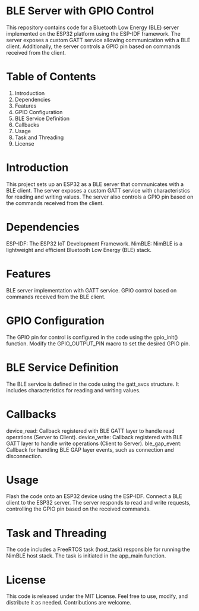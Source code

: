 
# BLE Server with GPIO Control

This repository contains code for a Bluetooth Low Energy (BLE) server implemented on the ESP32 platform using the ESP-IDF framework. The server exposes a custom GATT service allowing communication with a BLE client. Additionally, the server controls a GPIO pin based on commands received from the client.

# Table of Contents

1. Introduction
2. Dependencies
3. Features
4. GPIO Configuration
5. BLE Service Definition
6. Callbacks
7. Usage
8. Task and Threading
9. License

# Introduction
This project sets up an ESP32 as a BLE server that communicates with a BLE client. The server exposes a custom GATT service with characteristics for reading and writing values. The server also controls a GPIO pin based on the commands received from the client.

# Dependencies
ESP-IDF: The ESP32 IoT Development Framework.
NimBLE: NimBLE is a lightweight and efficient Bluetooth Low Energy (BLE) stack.

# Features
BLE server implementation with GATT service.
GPIO control based on commands received from the BLE client.

# GPIO Configuration
The GPIO pin for control is configured in the code using the gpio_init() function. Modify the GPIO_OUTPUT_PIN macro to set the desired GPIO pin.

# BLE Service Definition
The BLE service is defined in the code using the gatt_svcs structure. It includes characteristics for reading and writing values.

# Callbacks
device_read: Callback registered with BLE GATT layer to handle read operations (Server to Client).
device_write: Callback registered with BLE GATT layer to handle write operations (Client to Server).
ble_gap_event: Callback for handling BLE GAP layer events, such as connection and disconnection.

# Usage
Flash the code onto an ESP32 device using the ESP-IDF.
Connect a BLE client to the ESP32 server.
The server responds to read and write requests, controlling the GPIO pin based on the received commands.

# Task and Threading
The code includes a FreeRTOS task (host_task) responsible for running the NimBLE host stack. The task is initiated in the app_main function.

# License
This code is released under the MIT License. Feel free to use, modify, and distribute it as needed. Contributions are welcome.